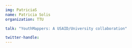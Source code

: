 ```yaml
---
img: PatriciaS
name: Patricia Solis
organization: TTU

talk: "YouthMappers: A USAID/University collaboration"

twitter-handle: 
---
```

